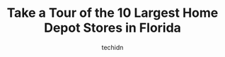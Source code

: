 ---
layout: ampstory
image: https://i0.wp.com/paketmu.com/wp-content/uploads/2023/06/the-home-depot-0-in-florida-1686365015.jpeg?resize=640,853
author: techidn
featured: false
description: Explore the diverse Home Depot Store scene in Florida, home to an incredible selection of 10 establishments catering to every taste. Whether youre in search of iconic favorites or undiscove
title: Take a Tour of the 10 Largest Home Depot Stores in Florida
cover:
   title: Take a Tour of the 10 Largest Home Depot Stores in Florida
   subtitle: RICKPATE
   background: https://paketmu.com/wp-content/uploads/2023/06/the-home-depot-0-in-florida-1686365015.jpeg

pages: 
 - layout: thirds
   top: <h1>#1 The Home Depot</h1>
   bottom: "<p>This review has been viewed over 12,251 times.🔥All things lead to Home Depot🔥Everything you need and more! Garden, Patio Furniture, Paint, Electrical and Lighting, </p>"
   background: https://paketmu.com/wp-content/uploads/2023/06/the-home-depot-1-in-florida-1686365016.jpeg
   backgroundblur: true
 - layout: thirds
   top: <h1>#2 The Home Depot</h1>
   bottom: "<p>This place has the worst customer service of all time. We came here for a Christmas tree that is supposed to open at 8am. We asked three associates to open the gates and </p>"
   background: https://paketmu.com/wp-content/uploads/2023/06/the-home-depot-2-in-florida-1686365018.jpeg
   cta:
      link: https://paketmu.com/take-a-tour-of-the-10-largest-home-depot-stores-in-florida/
      text: Take a Tour of the 10 Largest Home Depot Stores in Florida
 - layout: thirds
   top: <h1>#3 The Home Depot</h1>
   bottom: "<p>Friendly, helpful staff. I went to pick up an online order. It was large and heavy, but the employee was nice enough to place it on a cart and walk it to the front of the</p>"
   background: https://paketmu.com/wp-content/uploads/2023/06/the-home-depot-3-in-florida-1686365019.jpeg
   cta:
      link: https://paketmu.com/take-a-tour-of-the-10-largest-home-depot-stores-in-florida/
      text: Take a Tour of the 10 Largest Home Depot Stores in Florida
 - layout: thirds
   top: <h1>#4 The Home Depot</h1>
   bottom: "<p>13121 S Orange Blossom Trl, Orlando, FL 32837, United States</p>"
   background: https://images.unsplash.com/photo-1620421680010-0766ff230392?ixlib=rb-4.0.3&ixid=MnwxMjA3fDB8MHxwaG90by1wYWdlfHx8fGVufDB8fHx8&auto=format&fit=crop&w=640&h=853&q=80
   cta:
      link: https://paketmu.com/take-a-tour-of-the-10-largest-home-depot-stores-in-florida/
      text: Take a Tour of the 10 Largest Home Depot Stores in Florida
 - layout: thirds
   top: <h1>#5 The Home Depot</h1>
   bottom: "<p>2805 US Hwy 98 N, Lakeland, FL 33805, United States</p>"
   background: https://images.unsplash.com/photo-1541356665065-22676f35dd40?ixlib=rb-4.0.3&ixid=MnwxMjA3fDB8MHxwaG90by1wYWdlfHx8fGVufDB8fHx8&auto=format&fit=crop&w=640&h=853&q=80
   cta:
      link: https://paketmu.com/take-a-tour-of-the-10-largest-home-depot-stores-in-florida/
      text: Take a Tour of the 10 Largest Home Depot Stores in Florida
 - layout: thirds
   top: <h1>#6 The Home Depot</h1>
   bottom: "<p>1000 NE 4th Ave, Fort Lauderdale, FL 33304, United States</p>"
   background: https://images.unsplash.com/photo-1613843873231-1447db182f97?ixlib=rb-4.0.3&ixid=MnwxMjA3fDB8MHxwaG90by1wYWdlfHx8fGVufDB8fHx8&auto=format&fit=crop&w=640&h=853&q=80
   cta:
      link: https://paketmu.com/take-a-tour-of-the-10-largest-home-depot-stores-in-florida/
      text: Take a Tour of the 10 Largest Home Depot Stores in Florida
 - layout: thirds
   top: <h1>#7 The Home Depot</h1>
   bottom: "<p>1651 S Poinciana Blvd, Kissimmee, FL 34758, United States</p>"
   background: https://images.unsplash.com/photo-1489648022186-8f49310909a0?ixlib=rb-4.0.3&ixid=MnwxMjA3fDB8MHxwaG90by1wYWdlfHx8fGVufDB8fHx8&auto=format&fit=crop&w=640&h=853&q=80
   cta:
      link: https://paketmu.com/take-a-tour-of-the-10-largest-home-depot-stores-in-florida/
      text: Take a Tour of the 10 Largest Home Depot Stores in Florida
 - layout: thirds
   middle: Continue reading...
   background: https://images.unsplash.com/photo-1540457036297-448b6b99e91c?ixlib=rb-4.0.3&ixid=MnwxMjA3fDB8MHxwaG90by1wYWdlfHx8fGVufDB8fHx8&auto=format&fit=crop&w=640&h=853&q=80
   cta:
      link: https://paketmu.com/take-a-tour-of-the-10-largest-home-depot-stores-in-florida/
      text: Take a Tour of the 10 Largest Home Depot Stores in Florida
      
---
